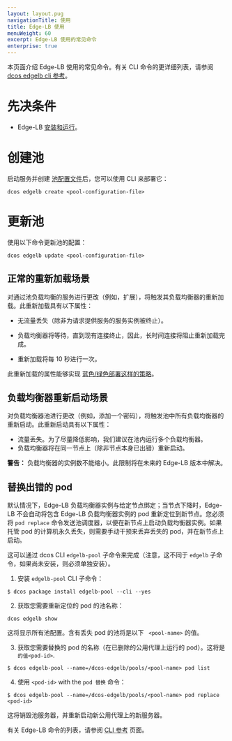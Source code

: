 ```yaml
---
layout: layout.pug
navigationTitle: 使用
title: Edge-LB 使用
menuWeight: 60
excerpt: Edge-LB 使用的常见命令
enterprise: true
---
```


本页面介绍 Edge-LB 使用的常见命令。有关 CLI 命令的更详细列表，请参阅 [dcos edgelb cli 参考](/mesosphere/dcos/cn/services/edge-lb/1.1/cli-reference/)。

# 先决条件

- Edge-LB [安装和运行](/mesosphere/dcos/cn/services/edge-lb/1.1/installing/)。

# 创建池

启动服务并创建 [池配置文件](/mesosphere/dcos/cn/services/edge-lb/1.1/pool-configuration/)后，您可以使用 CLI 来部署它：

```
dcos edgelb create <pool-configuration-file>
```

# 更新池

使用以下命令更新池的配置：

```
dcos edgelb update <pool-configuration-file>
```

## 正常的重新加载场景

对通过池负载均衡的服务进行更改（例如，扩展），将触发其负载均衡器的重新加载。此重新加载具有以下属性：

* 无流量丢失（除非为请求提供服务的服务实例被终止）。

* 负载均衡器将等待，直到现有连接终止，因此，长时间连接将阻止重新加载完成。

* 重新加载将每 10 秒进行一次。

此重新加载的属性能够实现
[蓝色/绿色部署这样的策略](/mesosphere/dcos/cn/services/edge-lb/1.1/tutorials/blue-green-deploy/)。

## 负载均衡器重新启动场景

对负载均衡器池进行更改（例如，添加一个密码），将触发池中所有负载均衡器的重新启动。此重新启动具有以下属性：

- 流量丢失。为了尽量降低影响，我们建议在池内运行多个负载均衡器。
- 负载均衡器将在同一节点上（除非节点本身已出错）重新启动。

<p class="message--warning"><strong>警告：</strong> 负载均衡器的实例数不能缩小。此限制将在未来的 Edge-LB 版本中解决。</p>

## 替换出错的 pod

默认情况下，Edge-LB 负载均衡器实例与给定节点绑定；当节点下降时，Edge-LB 不会自动将包含 Edge-LB 负载均衡器实例的 pod 重新定位到新节点。您必须将 `pod replace` 命令发送池调度器，以便在新节点上启动负载均衡器实例。如果托管 pod 的计算机永久丢失，则需要手动干预来丢弃丢失的 pod，并在新节点上启动。

这可以通过 dcos CLI  `edgelb-pool` 子命令来完成（注意，这不同于 `edgelb` 子命令，如果尚未安装，则必须单独安装）。

1. 安装 `edgelb-pool` CLI 子命令：

```
$ dcos package install edgelb-pool --cli --yes
```

2. 获取您需要重新定位的 pod 的池名称：

```
dcos edgelb show
```

这将显示所有池配置。含有丢失 pod 的池将是以下 ` <pool-name>` 的值。

3. 获取您需要替换的 pod 的名称（在已删除的公用代理上运行的 pod）。这将是 ` 的值<pod-id>`.

```
$ dcos edgelb-pool --name=/dcos-edgelb/pools/<pool-name> pod list
```

4. 使用 `<pod-id>` with the `pod 替换` 命令：

```
$ dcos edgelb-pool --name=/dcos-edgelb/pools/<pool-name> pod replace <pod-id>
```

这将销毁池服务器，并重新启动新公用代理上的新服务器。

有关 Edge-LB 命令的列表，请参阅 [CLI 参考](/mesosphere/dcos/cn/services/edge-lb/1.1/cli-reference/) 页面。
